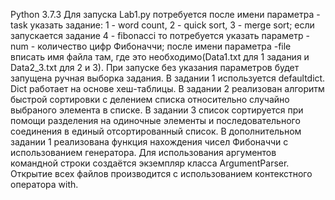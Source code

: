 Python 3.7.3
Для запуска Lab1.py потребуется после имени параметра -task указать задание: 1 - word count, 2 - quick sort, 3 - merge sort;
если запускается задание 4 - fibonacci то потребуется указать параметр -num - количество цифр Фибоначчи;
после имени параметра -file вписать имя файла там, где это необходимо(Data1.txt для 1 задания и Data2_3.txt для 2 и 3).
При запуске без указания параметров будет запущена ручная выборка задания.
В задании 1 используется defaultdict. Dict работает на основе хеш-таблицы.
В задании 2 реализован алгоритм быстрой сортировки с делением списка относительно случайно выбраного элемента в списке.
В задании 3 список сортируется при помощи разделения на одиночные элементы и последовательного соединения в единый отсортированный список.
В дополнительном задании 1 реализована функция нахождения чисел Фибоначчи с использованием генератора.
Для использования аргументов командной строки создаётся экземпляр класса ArgumentParser.
Открытие всех файлов производится с использованием контекстного оператора with.